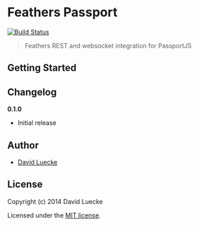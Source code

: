 # Feathers Passport

[![Build Status](https://travis-ci.org/feathersjs/feathers-passport.png?branch=master)](https://travis-ci.org/feathersjs/feathers-hooks)

> Feathers REST and websocket integration for PassportJS

## Getting Started


## Changelog

__0.1.0__

- Initial release

## Author

- [David Luecke](https://github.com/daffl)

## License

Copyright (c) 2014 David Luecke

Licensed under the [MIT license](LICENSE).
